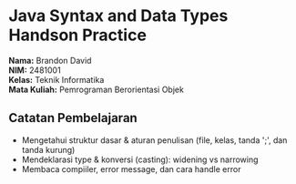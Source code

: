 # Java Syntax and Data Types Handson Practice

**Nama:** Brandon David \
**NIM:** 2481001 \
**Kelas:** Teknik Informatika \
**Mata Kuliah:** Pemrograman Berorientasi Objek

## Catatan Pembelajaran
- Mengetahui struktur dasar & aturan penulisan (file, kelas, tanda ';', dan tanda kurung)
- Mendeklarasi type & konversi (casting): widening vs narrowing
- Membaca compiiler, error message, dan cara handle error